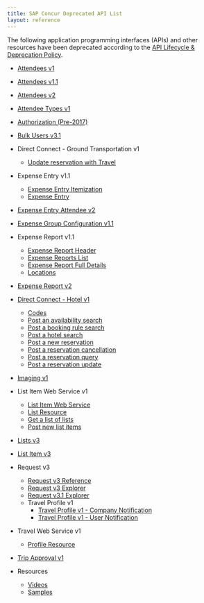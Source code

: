 ```yaml
---
title: SAP Concur Deprecated API List
layout: reference
---
```


The following application programming interfaces (APIs) and other resources have been deprecated according to the [API Lifecycle & Deprecation Policy](/tools-support/deprecation-policy.html).

* [Attendees v1](/api-reference/expense/attendees/v1.attendees.html)
* [Attendees v1.1](/api-reference/expense/attendees/v1dot1.attendees.html)
* [Attendees v2](/api-reference/expense/attendees/v2.attendees.html)
* [Attendee Types v1](/api-reference/expense/attendee-types/v1.attendee-types.html)
* [Authorization (Pre-2017)](/api-reference/authentication/authorization-pre-2017.html)
* [Bulk Users v3.1](/api-reference/authentication/get-users31.html)
* Direct Connect - Ground Transportation v1
  * [Update reservation with Travel](/api-reference/direct-connects/ground-transportation/update-reservation-travel.html)
* Expense Entry v1.1
  * [Expense Entry Itemization](/api-reference/expense/expense-report/v1dot1.expense-itemization.html)
  * [Expense Entry](/api-reference/expense/expense-report/v1dot1.expense-entry.html)
* [Expense Entry Attendee v2](/api-reference/expense/expense-report/v2.expense-entry-attendee.html)
* [Expense Group Configuration v1.1](/api-reference/expense/expense-report/v1dot1.expense-group-configurations.html)
* Expense Report v1.1
  * [Expense Report Header](/api-reference/expense/expense-report/v1dot1.reports.html)
  * [Expense Reports List](/api-reference/expense/expense-report/v1dot1.reports-list.html)
  * [Expense Report Full Details](/api-reference/expense/expense-report/v1dot1.report-full-details.html)
  * [Locations](/api-reference/common/locations/v1dot1.locations.html)
* [Expense Report v2](/api-reference/expense/expense-report/v2.reports.html)
* [Direct Connect - Hotel v1](/api-reference/direct-connects/hotel.html)
  * [Codes](/api-reference/direct-connects/hotel/hotel-direct-connect-codes.html)
  * [Post an availability search](/api-reference/direct-connects/hotel/post-availability-search.html)
  * [Post a booking rule search](/api-reference/direct-connects/hotel/post-booking-rule-search.html)
  * [Post a hotel search](/api-reference/direct-connects/hotel/post-hotel-search.html)
  * [Post a new reservation](/api-reference/direct-connects/hotel/post-new-reservation.html)
  * [Post a reservation cancellation](/api-reference/direct-connects/hotel/post-reservation-cancellation.html)
  * [Post a reservation query](/api-reference/direct-connects/hotel/post-reservation-query.html)
  * [Post a reservation update](/api-reference/direct-connects/hotel/post-reservation-update.html)
* [Imaging v1](/api-reference/image/v1.image.html)
* List Item Web Service v1
  * [List Item Web Service](/api-reference/common/list-item/v1.list-item.html)
  * [List Resource](/api-reference/common/list-item/v1.list-resource.html)
  * [Get a list of lists](/api-reference/common/list-item/v1.list-resource-get.html)
  * [Post new list items](/api-reference/common/list-item/v1.list-resource-post.html)
* [Lists v3](/api-reference/common/lists/v3.lists.html)
* [List Item v3](/api-reference/common/list-item/v3.list-item.html)
* Request v3
  * [Request v3 Reference](/api-reference/request/v3.request.html)
  * [Request v3 Explorer](/api-explorer/v3-0/Requests.html)
  * [Request v3.1 Explorer](/api-explorer/v3-1/Requests.html)
  * Travel Profile v1
    * [Travel Profile v1 - Company Notification](/api-reference/travel-profile/v1.notification-company-resource.html)
    * [Travel Profile v1 - User Notification](/api-reference/travel-profile/v1.notification-user-resource.html)
* Travel Web Service v1
  * [Profile Resource](/api-reference/travel-profile/v1.profile-resource.html)
* [Trip Approval v1](/api-reference/travel/trip-approval/v1.trip-approval-resource.html)

* Resources
  * [Videos](/tools-support/videos/index.html)
  * [Samples](/tools-support/samples/index.html)

